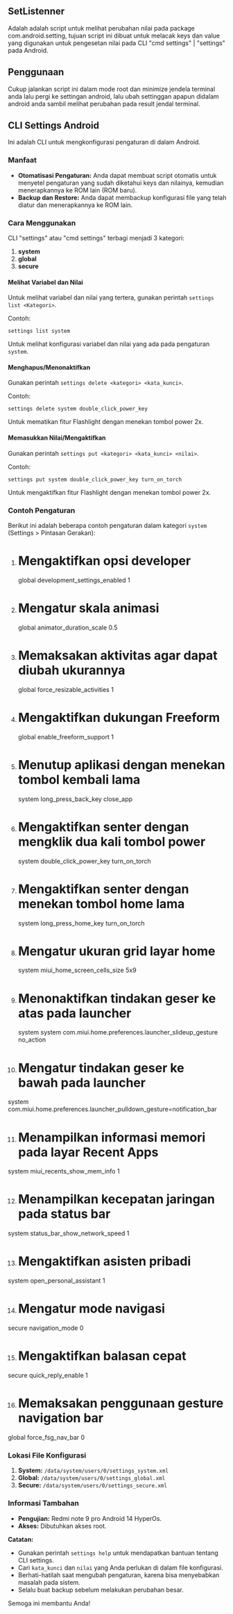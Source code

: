 ## SetListenner
Adalah adalah script untuk melihat perubahan nilai pada package com.android.setting, tujuan script ini dibuat untuk melacak keys dan value yang digunakan untuk pengesetan nilai pada CLI "cmd settings" | "settings" pada Android.

## Penggunaan
Cukup jalankan script ini dalam mode root dan minimize jendela terminal anda lalu pergi ke settingan android, lalu ubah settinggan apapun didalam android anda sambil melihat perubahan pada result jendal terminal.


## CLI Settings Android

Ini adalah CLI untuk mengkonfigurasi pengaturan di dalam Android.

### Manfaat

- **Otomatisasi Pengaturan:** Anda dapat membuat script otomatis untuk menyetel pengaturan yang sudah diketahui keys dan nilainya, kemudian menerapkannya ke ROM lain (ROM baru).
- **Backup dan Restore:** Anda dapat membackup konfigurasi file yang telah diatur dan menerapkannya ke ROM lain.

### Cara Menggunakan

CLI "settings" atau "cmd settings" terbagi menjadi 3 kategori:

1. **system**
2. **global**
3. **secure**

#### Melihat Variabel dan Nilai

Untuk melihat variabel dan nilai yang tertera, gunakan perintah `settings list <Kategori>`.

Contoh:
```
settings list system 
```
Untuk melihat konfigurasi variabel dan nilai yang ada pada pengaturan `system`.

#### Menghapus/Menonaktifkan

Gunakan perintah `settings delete <kategori> <kata_kunci>`.

Contoh:
```
settings delete system double_click_power_key
```
Untuk mematikan fitur Flashlight dengan menekan tombol power 2x.

#### Memasukkan Nilai/Mengaktifkan

Gunakan perintah `settings put <kategori> <kata_kunci> <nilai>`.

Contoh:
```
settings put system double_click_power_key turn_on_torch
```
Untuk mengaktifkan fitur Flashlight dengan menekan tombol power 2x.

### Contoh Pengaturan

Berikut ini adalah beberapa contoh pengaturan dalam kategori `system` (Settings > Pintasan Gerakan):

1. # Mengaktifkan opsi developer
   global development_settings_enabled 1

2. # Mengatur skala animasi
   global animator_duration_scale 0.5

3. # Memaksakan aktivitas agar dapat diubah ukurannya
   global force_resizable_activities 1

4. # Mengaktifkan dukungan Freeform
   global enable_freeform_support 1

5. # Menutup aplikasi dengan menekan tombol kembali lama
   system long_press_back_key close_app

6. # Mengaktifkan senter dengan mengklik dua kali tombol power
   system double_click_power_key turn_on_torch

7. # Mengaktifkan senter dengan menekan tombol home lama
   system long_press_home_key turn_on_torch

8. # Mengatur ukuran grid layar home
   system miui_home_screen_cells_size 5x9

9. # Menonaktifkan tindakan geser ke atas pada launcher
   system system com.miui.home.preferences.launcher_slideup_gesture no_action

10. # Mengatur tindakan geser ke bawah pada launcher
   system com.miui.home.preferences.launcher_pulldown_gesture=notification_bar

11. # Menampilkan informasi memori pada layar Recent Apps
   system miui_recents_show_mem_info 1

12. # Menampilkan kecepatan jaringan pada status bar
   system status_bar_show_network_speed 1

13. # Mengaktifkan asisten pribadi
   system open_personal_assistant 1

14. # Mengatur mode navigasi 
   secure navigation_mode 0

15. # Mengaktifkan balasan cepat 
   secure quick_reply_enable 1

16. # Memaksakan penggunaan gesture navigation bar
   global force_fsg_nav_bar 0 

### Lokasi File Konfigurasi

1. **System:** `/data/system/users/0/settings_system.xml`
2. **Global:** `/data/system/users/0/settings_global.xml`
3. **Secure:** `/data/system/users/0/settings_secure.xml`

### Informasi Tambahan

* **Pengujian:** Redmi note 9 pro Android 14 HyperOs.
* **Akses:** Dibutuhkan akses root.


**Catatan:**

- Gunakan perintah `settings help` untuk mendapatkan bantuan tentang CLI settings.
- Cari `kata_kunci` dan `nilai` yang Anda perlukan di dalam file konfigurasi.
- Berhati-hatilah saat mengubah pengaturan, karena bisa menyebabkan masalah pada sistem.
- Selalu buat backup sebelum melakukan perubahan besar.

Semoga ini membantu Anda!
